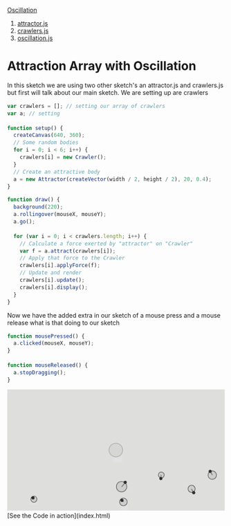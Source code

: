 [Oscillation](./)

1. [attractor.js](attractor/)
2. [crawlers.js](crawlers/)
3. [oscillation.js](oscillator/)

# Attraction Array with Oscillation
In this sketch we are using two other sketch's an attractor.js and crawlers.js but first will talk about our main sketch.  We are setting up are crawlers


```js
var crawlers = []; // setting our array of crawlers
var a; // setting

function setup() {
  createCanvas(640, 360);
  // Some random bodies
  for i = 0; i < 6; i++) {
    crawlers[i] = new Crawler();
  }
  // Create an attractive body
  a = new Attractor(createVector(width / 2, height / 2), 20, 0.4);
}
```

```js
function draw() {
  background(220);
  a.rollingover(mouseX, mouseY);
  a.go();

  for (var i = 0; i < crawlers.length; i++) {
    // Calculate a force exerted by "attractor" on "Crawler"
    var f = a.attract(crawlers[i]);
    // Apply that force to the Crawler
    crawlers[i].applyForce(f);
    // Update and render
    crawlers[i].update();
    crawlers[i].display();
  }
}
```
Now we have the added extra in our sketch of a mouse press and a mouse release what is that doing to our sketch

```js
function mousePressed() {
  a.clicked(mouseX, mouseY);
}

function mouseReleased() {
  a.stopDragging();
}
```
<img src ="img/oscilla.gif"/>
[See the Code in action](index.html)
